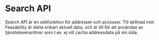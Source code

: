 # Search API

Search API är en sökfunktion för addresser och accesser. Till skillnad mot Feasability är detta enbart aktuell data, och är till för att användas av tjänsteleverantörer som t.ex. ej vill cacha addressdata på sin sida.
